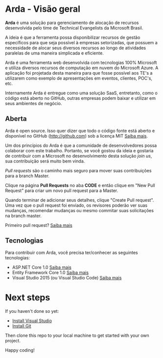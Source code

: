 # Arda - Visão geral
**Arda** é uma solução para gerenciamento de alocação de recursos desenvolvida pelo time de Technical Evangelists da Microsoft Brasil.

A ideia é que a ferramenta possa disponibilizar recursos de gestão específicos para que seja possível à empresas setorizadas, que possuem a necessidade de alocar seus diversos recursos ao longo de atividades paralelas de uma maneira simplicada e eficiente. 

Arda é uma ferramenta web desenvolvida com tecnologias 100% Microsoft e utiliza diversos recursos de computação em nuvem do Microsoft Azure. A aplicação foi projetada desta maneira para que fosse possível aos TE's a utilizarem como exemplo de apresentações em eventos, clientes, POC's, etc.

Internamente Arda é entregue como uma solução SaaS, entretanto, como o código está aberto no GitHub, outras empresas podem baixar e utilizar em seus ambientes de negócio.

## Aberta
Arda é open source. Isso quer dizer que todo o código fonte está aberto e disponível no GitHub (http://github.com) sob a licença MIT [Saiba mais](https://opensource.org/licenses/MIT).

Um dos princípios do Arda é que a comunidade de desenvolvedores possa colaborar com este trabalho. Portanto, se você gostou da ideia e gostaria de contribuir com a Microsoft no desenvolvimento desta solução _join us_, sua contribuição será muito bem vinda.

_Pull requests_ são o caminho mais seguro para mover suas contribuições para a branch Master.

Clique na página **Pull Requests** no aba **CODE** e então clique em "New Pull Request" para criar um novo pull request para a Master.

Quando terminar de adicionar seus detalhes, clique "Create Pull request". Uma vez que o pull request foi enviado, os revisores poderão ver suas mudanças, recomendar mudanças ou mesmo commitar suas solicitações na branch master.

Primeiro pull request?  [Saiba mais](http://go.microsoft.com/fwlink/?LinkId=533211&clcid=0x409)

## Tecnologias
Para contribuir com Arda, você precisa ter/conhecer as seguintes tecnologias:

- ASP.NET Core 1.0 [Saiba mais]()
- Entity Framework Core 1.0 [Saiba mais]()
- Visual Studio 2015 (ou Visual Studio Code) [Saiba mais]()


# Next steps

If you haven't done so yet:
* [Install Visual Studio](http://go.microsoft.com/fwlink/?LinkId=309297&clcid=0x409&slcid=0x409)
* [Install Git](http://git-scm.com/downloads)

Then clone this repo to your local machine to get started with your own project.

Happy coding!